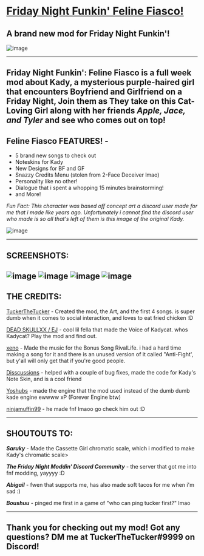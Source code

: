 # [Friday Night Funkin' Feline Fiasco!](https://github.com/Yoshubs/FunkinForever)
A brand new mod for Friday Night Funkin'!
----------------------------------------------

![image](https://cdn.discordapp.com/attachments/611109687416324108/992620633831772282/Untitled457_20220701211420.png)

----------------------------------------------
Friday Night Funkin': Feline Fiasco is a full week mod about Kady, a mysterious purple-haired girl that encounters Boyfriend and Girlfriend on a Friday Night, Join them as They take on this Cat-Loving Girl along with her friends *Apple, Jace, and Tyler* and see who comes out on top!
----------------------------------------------
**Feline Fiasco FEATURES!** - 
- 
- 5 brand new songs to check out
- Noteskins for Kady
- New Designs for BF and GF
- Snazzy Credits Menu (stolen from 2-Face Deceiver lmao)
- Personality like no other!
- Dialogue that i spent a whopping 15 minutes brainstorming!
- and More!

*Fun Fact: This character was based off concept art a discord user made for me that i made like years ago. Unfortunately i cannot find the discord user who made is so all that's left of them is this image of the original Kady.*

![image](https://cdn.discordapp.com/attachments/611109687416324108/992625078439247932/catgirl_mod.jpg)

----------------------------------------------
SCREENSHOTS:
----------------------------------------------
![image](https://cdn.discordapp.com/attachments/611109687416324108/992639469201150083/ss1.png)
![image](https://cdn.discordapp.com/attachments/611109687416324108/992639469767376906/ss2.png)
![image](https://cdn.discordapp.com/attachments/611109687416324108/992639470052585582/ss3.png)
![image](https://cdn.discordapp.com/attachments/611109687416324108/992639470358761492/ss4.png)
----------------------------------------------
THE CREDITS:
----------------------------------------------

[TuckerTheTucker](https://twitter.com/TuckerTheTucker) - Created the mod, the Art, and the first 4 songs. is super dumb when it comes to social interaction, and loves to eat fried chicken :D

[DEAD SKULLXX / EJ](https://www.youtube.com/channel/UCWxNOohS72ICFXJni8Imk_A) - cool lil fella that made the Voice of Kadycat. whos Kadycat? Play the mod and find out.

[xeno](https://youtube.com/channel/UCg72scHADGQ1RnQIHfrVMbw) - Made the music for the Bonus Song RivalLife. i had a hard time making a song for it and there is an unused version of it called "Anti-Fight', but y'all will only get that if you're good people.

[Disscussions](https://www.youtube.com/channel/UCAawAIWR5XfJE6T0JdYpzzg) - helped with a couple of bug fixes, made the code for Kady's Note Skin, and is a cool friend

[Yoshubs](https://github.com/Yoshubs) - made the engine that the mod used instead of the dumb dumb kade engine ewwww xP (Forever Engine btw)

[ninjamuffin99](https://ninjamuffin99.newgrounds.com/) - he made fnf lmaoo go check him out :D

----------------------------------------------
SHOUTOUTS TO:
----------------------------------------------
***Saruky*** - Made the Cassette Girl chromatic scale, which i modified to make Kady's chromatic scale>

***The Friday Night Moddin' Discord Community*** - the server that got me into fnf modding, yayyyy :D

***Abigail*** - fwen that supports me, has also made soft tacos for me when i'm sad :)

***Boushuu*** - pinged me first in a game of "who can ping tucker first?" lmao

----------------------------------------------
Thank you for checking out my mod! Got any questions? DM me at TuckerTheTucker#9999 on Discord!
----------------------------------------------
